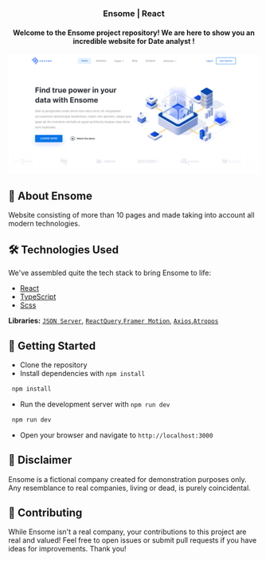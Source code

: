 # <h3 align="center">Ensome | React</h3>
<h4 align="center">Welcome to the Ensome project repository! We are here to show you an incredible website for Date analyst !</h3>

[![Banner](./public/BannerEnsome.png)](https://ensome-web-site-react.vercel.app)


## 🤖 About Ensome
 Website consisting of more than 10 pages and made taking into account all modern technologies.

## 🛠 Technologies Used

We've assembled quite the tech stack to bring Ensome to life:

- [React](https://react.dev/)
- [TypeScript](https://www.typescriptlang.org/)
- [Scss](https://sasscss.org/)

**Libraries:** [`JSON Server`](https://www.npmjs.com/package/json-server), [`ReactQuery`](https://react-query-git-patch-1.tannerlinsley.vercel.app/overview),[`Framer Motion`](https://www.framer.com/motion/), [`Axios`](https://axios-http.com/),[`Atropos`](https://atroposjs.com/)


## 🚀 Getting Started

- Clone the repository
- Install dependencies with `npm install`
 ```bash
  npm install
  ```
- Run the development server with `npm run dev`
 ```bash
  npm run dev
  ```
- Open your browser and navigate to `http://localhost:3000`

## 📜 Disclaimer
Ensome is a fictional company created for demonstration purposes only. Any resemblance to real companies, living or dead, is purely coincidental.

## 🤝 Contributing
While Ensome isn't a real company, your contributions to this project are real and valued! Feel free to open issues or submit pull requests if you have ideas for improvements. Thank you!
